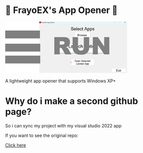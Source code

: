 # 💾 FrayoEX's App Opener 💾

![App Screenshot](RepoImages/RUN.png)

A lightweight app opener that supports Windows XP+

# Why do i make a second github page?
So i can sync my project with my visual studio 2022 app

If you want to see the original repo:

<a href="https://github.com/Payo64/FrayoEX-AppOpener">Click here</a>